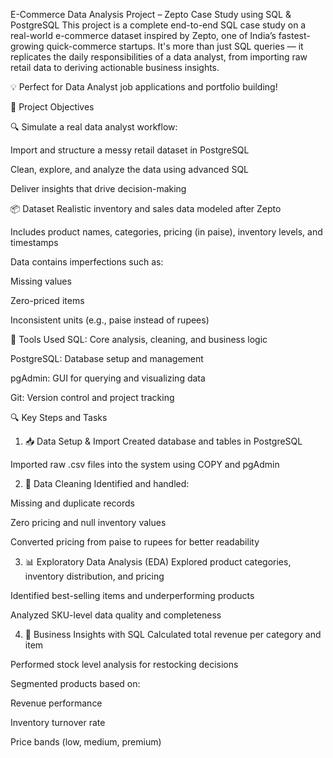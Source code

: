 E-Commerce Data Analysis Project – Zepto Case Study using SQL & PostgreSQL
This project is a complete end-to-end SQL case study on a real-world e-commerce dataset inspired by Zepto, one of India’s fastest-growing quick-commerce startups. It's more than just SQL queries — it replicates the daily responsibilities of a data analyst, from importing raw retail data to deriving actionable business insights.

💡 Perfect for Data Analyst job applications and portfolio building!

🚀 Project Objectives

🔍 Simulate a real data analyst workflow:

Import and structure a messy retail dataset in PostgreSQL

Clean, explore, and analyze the data using advanced SQL

Deliver insights that drive decision-making

📦 Dataset
Realistic inventory and sales data modeled after Zepto

Includes product names, categories, pricing (in paise), inventory levels, and timestamps

Data contains imperfections such as:

Missing values

Zero-priced items

Inconsistent units (e.g., paise instead of rupees)

🔧 Tools Used
SQL: Core analysis, cleaning, and business logic

PostgreSQL: Database setup and management

pgAdmin: GUI for querying and visualizing data

Git: Version control and project tracking

🔍 Key Steps and Tasks
1. 📥 Data Setup & Import
Created database and tables in PostgreSQL

Imported raw .csv files into the system using COPY and pgAdmin

2. 🧹 Data Cleaning
Identified and handled:

Missing and duplicate records

Zero pricing and null inventory values

Converted pricing from paise to rupees for better readability

3. 📊 Exploratory Data Analysis (EDA)
Explored product categories, inventory distribution, and pricing

Identified best-selling items and underperforming products

Analyzed SKU-level data quality and completeness

4. 💼 Business Insights with SQL
Calculated total revenue per category and item

Performed stock level analysis for restocking decisions

Segmented products based on:

Revenue performance

Inventory turnover rate

Price bands (low, medium, premium)
